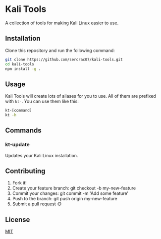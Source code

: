 # Kali Tools

A collection of tools for making Kali Linux easier to use.

## Installation

Clone this repository and run the following command:

```bash
git clone https://github.com/sercrac07/kali-tools.git
cd kali-tools
npm install -g .
```

## Usage

Kali Tools will create lots of aliases for you to use. All of them are prefixed with `kt-`. You can use them like this:

```bash
kt-[command]
kt -h
```

## Commands

### kt-update

Updates your Kali Linux installation.

## Contributing

1. Fork it!
2. Create your feature branch: git checkout -b my-new-feature
3. Commit your changes: git commit -m 'Add some feature'
4. Push to the branch: git push origin my-new-feature
5. Submit a pull request :D

## License

[MIT](LICENSE)
